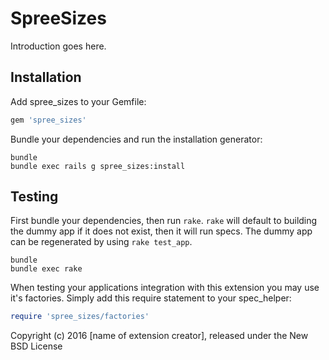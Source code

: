 SpreeSizes
==========

Introduction goes here.

Installation
------------

Add spree_sizes to your Gemfile:

```ruby
gem 'spree_sizes'
```

Bundle your dependencies and run the installation generator:

```shell
bundle
bundle exec rails g spree_sizes:install
```

Testing
-------

First bundle your dependencies, then run `rake`. `rake` will default to building the dummy app if it does not exist, then it will run specs. The dummy app can be regenerated by using `rake test_app`.

```shell
bundle
bundle exec rake
```

When testing your applications integration with this extension you may use it's factories.
Simply add this require statement to your spec_helper:

```ruby
require 'spree_sizes/factories'
```

Copyright (c) 2016 [name of extension creator], released under the New BSD License
